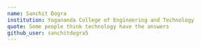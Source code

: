```yaml
---
name: Sanchit Dogra
institution: Yogananda College of Engineering and Technology
quote: Some people think technology have the answers 
github_user: sanchitdogra5
---
```

